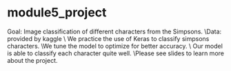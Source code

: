 # module5_project

Goal: Image classification of different characters from the Simpsons. 
\\Data: provided by kaggle
\\
We practice the use of Keras to classify simpsons characters. 
\\We tune the model to optimize for better accuracy. 
\\
Our model is able to classify each character quite well. 
\\Please see slides to learn more about the project. 
